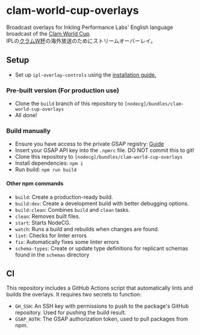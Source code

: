 # clam-world-cup-overlays

Broadcast overlays for Inkling Performance Labs' English language broadcast of the [Clam World Cup](https://twitter.com/ClamWorldCup).  
IPLの[クラムW杯](https://twitter.com/ClamWorldCup)の海外放送のためにストリームオーバーレイ。

## Setup

- Set up `ipl-overlay-controls` using the [installation guide.](https://github.com/inkfarer/ipl-overlay-controls#readme)

### Pre-built version (For production use)

- Clone the `build` branch of this repository to `[nodecg]/bundles/clam-world-cup-overlays`
- All done!

### Build manually

- Ensure you have access to the private GSAP registry: [Guide](https://greensock.com/docs/v3/Installation#private)
- Insert your GSAP API key into the `.npmrc` file. DO NOT commit this to git!
- Clone this repository to `[nodecg]/bundles/clam-world-cup-overlays`
- Install dependencies: `npm i`
- Run build: `npm run build`

#### Other npm commands

- `build`: Create a production-ready build.
- `build:dev`: Create a development build with better debugging options.
- `build:clean`: Combines `build` and `clean` tasks.
- `clean`: Removes built files.
- `start`: Starts NodeCG.
- `watch`: Runs a build and rebuilds when changes are found.
- `lint`: Checks for linter errors
- `fix`: Automatically fixes some linter errors
- `schema-types`: Create or update type definitions for replicant schemas found in the `schemas` directory

## CI

This repository includes a GitHub Actions script that automatically lints and builds the overlays.
It requires two secrets to function:

- `GH_SSH`: An SSH key with permissions to push to the package's GitHub repository. Used for pushing the build result.
- `GSAP_AUTH`: The GSAP authorization token, used to pull packages from npm.

